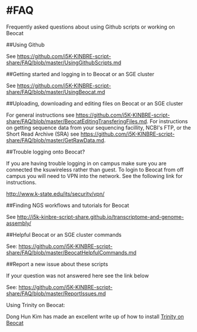 #FAQ
===

Frequently asked questions about using Github scripts or working on Beocat

##Using Github

See https://github.com/i5K-KINBRE-script-share/FAQ/blob/master/UsingGithubScripts.md

##Getting started and logging in to Beocat or an SGE cluster

See https://github.com/i5K-KINBRE-script-share/FAQ/blob/master/UsingBeocat.md

##Uploading, downloading and editing files on Beocat or an SGE cluster

For general instructions see https://github.com/i5K-KINBRE-script-share/FAQ/blob/master/BeocatEditingTransferingFiles.md. For instructions on getting sequence data from your sequencing facillity, NCBI's FTP, or the Short Read Archive (SRA) see https://github.com/i5K-KINBRE-script-share/FAQ/blob/master/GetRawData.md.

##Trouble logging onto Beocat?

If you are having trouble logging in on campus make sure you are connected the ksuwireless rather than guest. To login to Beocat from off campus you will need to VPN into the network. See the following link for instructions.

http://www.k-state.edu/its/security/vpn/


##Finding NGS workflows and tutorials for Beocat

See http://i5k-kinbre-script-share.github.io/transcriptome-and-genome-assembly/

##Helpful Beocat or an SGE cluster commands

See: https://github.com/i5K-KINBRE-script-share/FAQ/blob/master/BeocatHelpfulCommands.md

##Report a new issue about these scripts

If your question was not answered here see the link below

See: https://github.com/i5K-KINBRE-script-share/FAQ/blob/master/ReportIssues.md

Using Trinity on Beocat:

Dong Hun Kim has made an excellent write up of how to install [Trinity on Beocat](https://github.com/kp5091/beocat-Trinity)



